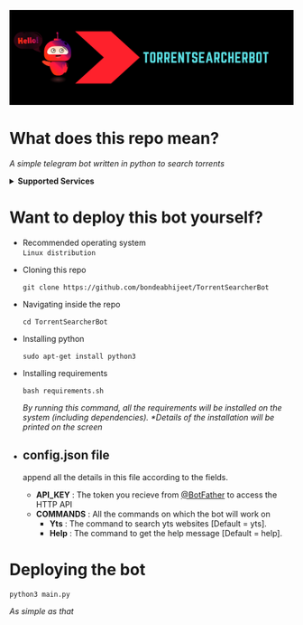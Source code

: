 [![TorrentSearcherBot Banner](https://raw.githubusercontent.com/bondeabhijeet/TorrentSearcherBot/main/torrentsearcher.png)](https://github.com/bondeabhijeet/TorrentSearcherBot)


# What does this repo mean?
 _A simple telegram bot written in python to search torrents_

<details>
  <summary> <b>Supported Services </b></summary>

  + YTS.AM | YTS.AG | YTS.MX | YTS.LT
  + <i>Working on more...</i>
</details>

# Want to deploy this bot yourself?
- Recommended operating system<br>
   ```Linux distribution```
   
- Cloning this repo
  ```
  git clone https://github.com/bondeabhijeet/TorrentSearcherBot
  ```
- Navigating inside the repo
  ```
  cd TorrentSearcherBot
  ```
  
- Installing python
  ```
  sudo apt-get install python3
  ```


- Installing requirements
  ```
  bash requirements.sh
  ```
  _By running this command, all the requirements will be installed on the system (including dependencies). *Details of the installation will be printed on the         screen_
- ## config.json file
     append all the details in this file according to the fields.
   - **API_KEY** : The token you recieve from [@BotFather](https://telegram.me/BotFather) to access the HTTP API
   - **COMMANDS** : All the commands on which the bot will work on
     + **Yts** : The command to search yts websites [Default = yts].
     + **Help** : The command to get the help message [Default = help].
# Deploying the bot
 ```
 python3 main.py
 ```
 _As simple as that_
